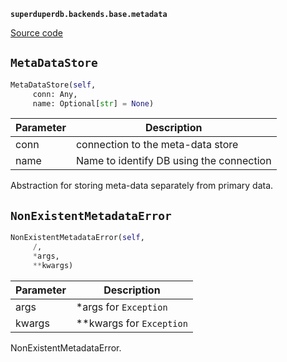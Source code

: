 **`superduperdb.backends.base.metadata`** 

[Source code](https://github.com/SuperDuperDB/superduperdb/blob/main/superduperdb/backends/base/metadata.py)

## `MetaDataStore` 

```python
MetaDataStore(self,
     conn: Any,
     name: Optional[str] = None)
```
| Parameter | Description |
|-----------|-------------|
| conn | connection to the meta-data store |
| name | Name to identify DB using the connection |

Abstraction for storing meta-data separately from primary data.

## `NonExistentMetadataError` 

```python
NonExistentMetadataError(self,
     /,
     *args,
     **kwargs)
```
| Parameter | Description |
|-----------|-------------|
| args | *args for `Exception` |
| kwargs | **kwargs for `Exception` |

NonExistentMetadataError.

